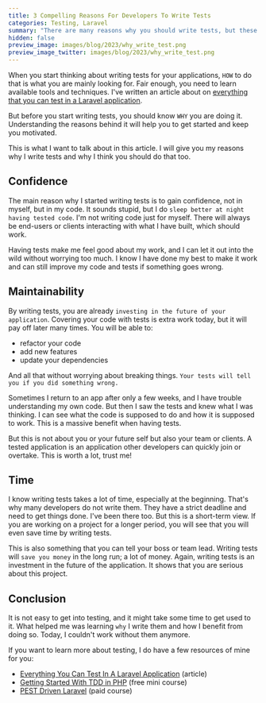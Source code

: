 ```yaml
---
title: 3 Compelling Reasons For Developers To Write Tests
categories: Testing, Laravel
summary: "There are many reasons why you should write tests, but these three are the most important ones for me today."
hidden: false
preview_image: images/blog/2023/why_write_test.png
preview_image_twitter: images/blog/2023/why_write_test.png
---
```


When you start thinking about writing tests for your applications, `HOW` to do that is what you are mainly looking for. Fair enough, you need to learn available tools and techniques. I've written an article about on [everything that you can test in a Laravel application](https://christoph-rumpel.com/2023/3/everything-you-can-test-in-your-laravel-application).

But before you start writing tests, you should know `WHY` you are doing it. Understanding the reasons behind it will help you to get started and keep you motivated.

This is what I want to talk about in this article. I will give you my reasons why I write tests and why I think you should do that too.

## Confidence

The main reason why I started writing tests is to gain confidence, not in myself, but in my code. It sounds stupid, but I do `sleep better at night having tested code`. I'm not writing code just for myself. There will always be end-users or clients interacting with what I have built, which should work.

Having tests make me feel good about my work, and I can let it out into the wild without worrying too much. I know I have done my best to make it work and can still improve my code and tests if something goes wrong.

## Maintainability

By writing tests, you are already `investing in the future of your application`. Covering your code with tests is extra work today, but it will pay off later many times. You will be able to:

* refactor your code
* add new features
* update your dependencies

And all that without worrying about breaking things. `Your tests will tell you if you did something wrong.`

Sometimes I return to an app after only a few weeks, and I have trouble understanding my own code. But then I saw the tests and knew what I was thinking. I can see what the code is supposed to do and how it is supposed to work. This is a massive benefit when having tests.

But this is not about you or your future self but also your team or clients. A tested application is an application other developers can quickly join or overtake. This is worth a lot, trust me!

## Time

I know writing tests takes a lot of time, especially at the beginning. That's why many developers do not write them. They have a strict deadline and need to get things done. I've been there too. But this is a short-term view. If you are working on a project for a longer period, you will see that you will even save time by writing tests.

This is also something that you can tell your boss or team lead. Writing tests will `save you money` in the long run; a lot of money. Again, writing tests is an investment in the future of the application. It shows that you are serious about this project.

## Conclusion

It is not easy to get into testing, and it might take some time to get used to it. What helped me was learning `why` I write them and how I benefit from doing so. Today, I couldn't work without them anymore.

If you want to learn more about testing, I do have a few resources of mine for you:

* [Everything You Can Test In A Laravel Application](https://christoph-rumpel.com/2023/3/everything-you-can-test-in-your-laravel-application) (article)
* [Getting Started With TDD in PHP](https://learn.christoph-rumpel.com/products/getting-started-with-tdd-in-php) (free mini course)
* [PEST Driven Laravel](https://learn.christoph-rumpel.com/products/pest-driven-laravel) (paid course)

